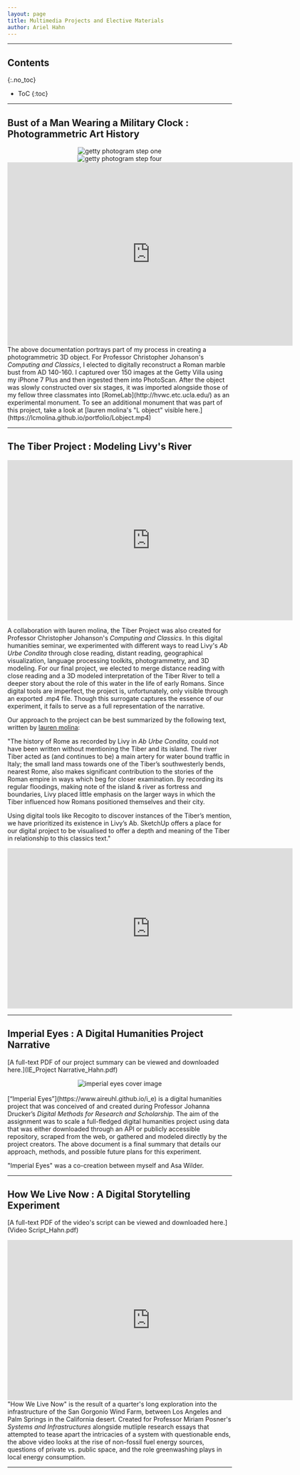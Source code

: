 ```yaml
---
layout: page
title: Multimedia Projects and Elective Materials
author: Ariel Hahn
---
```


---

## Contents
{:.no_toc}

* ToC
{:toc}

---

## Bust of a Man Wearing a Military Clock : Photogrammetric Art History

<center><img src="https://raw.githubusercontent.com/aireuhl/portfolio/master/assets/getty bust_1.png" alt="getty photogram step one"></center>

<center><img src="https://raw.githubusercontent.com/aireuhl/portfolio/master/assets/getty bust_4.png" alt="getty photogram step four"></center>

<iframe src="https://player.vimeo.com/video/329021126" width="640" height="412" frameborder="0" webkitallowfullscreen mozallowfullscreen allowfullscreen></iframe>

<br>
The above documentation portrays part of my process in creating a photogrammetric 3D object. For Professor Christopher Johanson's <i>Computing and Classics</i>, I elected to digitally reconstruct a Roman marble bust from AD 140-160. I captured over 150 images at the Getty Villa using my iPhone 7 Plus and then ingested them into PhotoScan. After the object was slowly constructed over six stages, it was imported alongside those of my fellow three classmates into [RomeLab](http://hvwc.etc.ucla.edu/) as an experimental monument. To see an additional monument that was part of this project, take a look at [lauren molina's "L object" visible here.](https://lcmolina.github.io/portfolio/Lobject.mp4)

---
                                                                                 
## The Tiber Project : Modeling Livy's River

<iframe src="https://player.vimeo.com/video/329030875" width="640" height="360" frameborder="0" webkitallowfullscreen mozallowfullscreen allowfullscreen></iframe>

A collaboration with lauren molina, the Tiber Project was also created for Professor Christopher Johanson's <i>Computing and Classics</i>. In this digital humanities seminar, we experimented with different ways to read Livy's <i>Ab Urbe Condita</i> through close reading, distant reading, geographical visualization, language processing toolkits, photogrammetry, and 3D modeling. For our final project, we elected to merge distance reading with close reading and a 3D modeled interpretation of the Tiber River to tell a deeper story about the role of this water in the life of early Romans. Since digital tools are imperfect, the project is, unfortunately, only visible through an exported .mp4 file. Though this surrogate captures the essence of our experiment, it fails to serve as a full representation of the narrative. 

Our approach to the project can be best summarized by the following text, written by [lauren molina](https://lcmolina.github.io/portfolio/):

"The history of Rome as recorded by Livy in <i>Ab Urbe Condita</i>, could not have been written without mentioning the Tiber and its island. The river Tiber acted as (and continues to be) a main artery for water bound traffic in Italy; the small land mass towards one of the Tiber’s southwesterly bends, nearest Rome, also makes significant contribution to the stories of the Roman empire in ways which beg for closer examination. By recording its regular floodings, making note of the island & river as fortress and boundaries, Livy placed little emphasis on the larger ways in which the Tiber influenced how Romans positioned themselves and their city. 

Using digital tools like Recogito to discover instances of the Tiber’s mention, we have prioritized its existence in Livy’s Ab. SketchUp offers a place for our digital project to be visualised to offer a depth and meaning of the Tiber in relationship to this classics text."

<iframe src="https://player.vimeo.com/video/329030901" width="640" height="360" frameborder="0" webkitallowfullscreen mozallowfullscreen allowfullscreen></iframe>

---

## Imperial Eyes : A Digital Humanities Project Narrative

[A full-text PDF of our project summary can be viewed and downloaded here.](IE_Project Narrative_Hahn.pdf)

<center><img src="https://raw.githubusercontent.com/aireuhl/portfolio/master/assets/imperial eyes.png" alt="imperial eyes cover image"></center>

<br>
[“Imperial Eyes”](https://www.aireuhl.github.io/i_e) is a digital humanities project that was conceived of and created during Professor Johanna Drucker’s <i>Digital Methods for Research and Scholarship</i>. The aim of the assignment was to scale a full-fledged digital humanities project using data that was either downloaded through an API or publicly accessible repository, scraped from the web, or gathered and modeled directly by the project creators. The above document is a final summary that details our approach, methods, and possible future plans for this experiment.

"Imperial Eyes" was a co-creation between myself and Asa Wilder.

---

## How We Live Now : A Digital Storytelling Experiment

[A full-text PDF of the video's script can be viewed and downloaded here.](Video Script_Hahn.pdf)

<iframe src="https://player.vimeo.com/video/261557394" width="640" height="360" frameborder="0" webkitallowfullscreen mozallowfullscreen allowfullscreen></iframe>

<br>
"How We Live Now" is the result of a quarter's long exploration into the infrastructure of the San Gorgonio Wind Farm, between Los Angeles and Palm Springs in the California desert. Created for Professor Miriam Posner's <i>Systems and Infrastructures</i> alongside mutliple research essays that attempted to tease apart the intricacies of a system with questionable ends, the above video looks at the rise of non-fossil fuel energy sources, questions of private vs. public space, and the role greenwashing plays in local energy consumption. 


---

